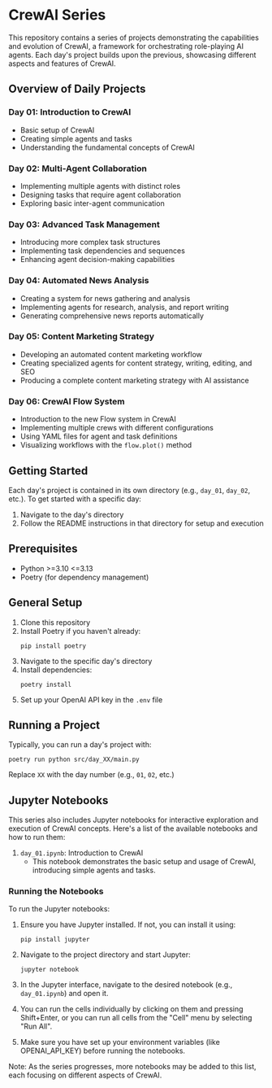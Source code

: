 # CrewAI Series

This repository contains a series of projects demonstrating the capabilities and evolution of CrewAI, a framework for orchestrating role-playing AI agents. Each day's project builds upon the previous, showcasing different aspects and features of CrewAI.

## Overview of Daily Projects



### Day 01: Introduction to CrewAI
- Basic setup of CrewAI
- Creating simple agents and tasks
- Understanding the fundamental concepts of CrewAI

### Day 02: Multi-Agent Collaboration
- Implementing multiple agents with distinct roles
- Designing tasks that require agent collaboration
- Exploring basic inter-agent communication

### Day 03: Advanced Task Management
- Introducing more complex task structures
- Implementing task dependencies and sequences
- Enhancing agent decision-making capabilities

### Day 04: Automated News Analysis
- Creating a system for news gathering and analysis
- Implementing agents for research, analysis, and report writing
- Generating comprehensive news reports automatically

### Day 05: Content Marketing Strategy
- Developing an automated content marketing workflow
- Creating specialized agents for content strategy, writing, editing, and SEO
- Producing a complete content marketing strategy with AI assistance

### Day 06: CrewAI Flow System
- Introduction to the new Flow system in CrewAI
- Implementing multiple crews with different configurations
- Using YAML files for agent and task definitions
- Visualizing workflows with the `flow.plot()` method

## Getting Started

Each day's project is contained in its own directory (e.g., `day_01`, `day_02`, etc.). To get started with a specific day:

1. Navigate to the day's directory
2. Follow the README instructions in that directory for setup and execution

## Prerequisites

- Python >=3.10 <=3.13
- Poetry (for dependency management)

## General Setup

1. Clone this repository
2. Install Poetry if you haven't already:
   ```
   pip install poetry
   ```
3. Navigate to the specific day's directory
4. Install dependencies:
   ```
   poetry install
   ```
5. Set up your OpenAI API key in the `.env` file

## Running a Project

Typically, you can run a day's project with:

```
poetry run python src/day_XX/main.py
```

Replace `XX` with the day number (e.g., `01`, `02`, etc.)


## Jupyter Notebooks

This series also includes Jupyter notebooks for interactive exploration and execution of CrewAI concepts. Here's a list of the available notebooks and how to run them:

1. `day_01.ipynb`: Introduction to CrewAI
   - This notebook demonstrates the basic setup and usage of CrewAI, introducing simple agents and tasks.

### Running the Notebooks

To run the Jupyter notebooks:

1. Ensure you have Jupyter installed. If not, you can install it using:
   ```
   pip install jupyter
   ```

2. Navigate to the project directory and start Jupyter:
   ```
   jupyter notebook
   ```

3. In the Jupyter interface, navigate to the desired notebook (e.g., `day_01.ipynb`) and open it.

4. You can run the cells individually by clicking on them and pressing Shift+Enter, or you can run all cells from the "Cell" menu by selecting "Run All".

5. Make sure you have set up your environment variables (like OPENAI_API_KEY) before running the notebooks.

Note: As the series progresses, more notebooks may be added to this list, each focusing on different aspects of CrewAI.
